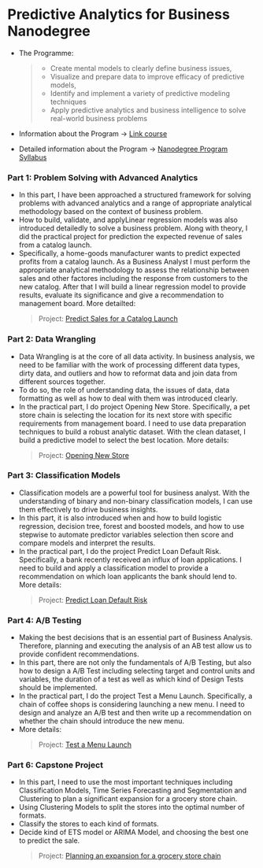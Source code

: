 # Predictive Analytics for Business Nanodegree 
- The Programme: 
     > -  Create mental models to clearly define business issues,
     > - Visualize and prepare data to improve efficacy of predictive models,
     >  - Identify and implement a variety of predictive modeling techniques
     >  - Apply predictive analytics and business intelligence to solve real-world business problems

- Information about the Program          -> [Link course ](https://www.udacity.com/course/predictive-analytics-for-business-nanodegree--nd008)
- Detailed information about the Program -> [Nanodegree Program Syllabus](https://d20vrrgs8k4bvw.cloudfront.net/documents/en-US/Predictive+Analytics+for+Business+Nanodegree+Syllabus.pdf)

### Part 1: Problem Solving with Advanced Analytics
- In this part, I have been approached a structured framework for solving problems with advanced analytics and a range of appropriate analytical methodology based on the context of business problem. 
- How to build, validate, and applyLinear regression models was also introduced detailedly to solve a business problem. Along with theory, I did the practical project for prediction the expected revenue of sales from a catalog launch. 
- Specifically, a home-goods manufacturer wants to predict expected profits from a catalog launch. As a Business Analyst I must perform the appropriate analytical methodology to assess the relationship between sales and other factores including the response from customers to the new catalog. After that I will build a linear regression model to provide results, evaluate its significance and give a recommendation to management board. More detailted:
     > Project: [Predict Sales for a Catalog Launch](https://github.com/lnphng/PredictiveAnalytics/blob/master/Project1_PredictingCatalogDemand/Project_1_Predicting%20Catalog%20Demand.pdf)

### Part 2: Data Wrangling
- Data Wrangling is at the core of all data activity. In business analysis, we need to be familiar with the work of processing different data types, dirty data, and outliers and how to reformat data and join data from different sources together.
- To do so, the role of understanding data, the issues of data, data formatting as well as how to deal with them was introduced clearly.
- In the practical part, I do project Opening New Store. Specifically, a pet store chain is selecting the location for its next store with specific requirements from management board. I need to use data preparation techniques to build a robust analytic dataset. With the clean dataset, I build a predictive model to select the best location. More details:   
     > Project: [Opening New Store](https://github.com/lnphng/PredictiveAnalytics/blob/master/Project2_OpeningNewStore/Project_2_OpeningNewStore.pdf)

### Part 3: Classification Models
- Classification models are a powerful tool for business analyst. With the understanding of binary and non-binary classification models, I can use them effectively to drive business insights.
- In this part, it is also introduced when and how to build logistic regression, decision tree, forest and boosted models, and how to use stepwise to automate predictor variables selection then score and compare models and interpret the results.
- In the practical part, I do the project Predict Loan Default Risk. Specifically, a bank recently received an influx of loan applications. I need to build and apply a classification model to provide a recommendation on which loan applicants the bank should lend to.
More details:
     > Project: [Predict Loan Default Risk](https://github.com/lnphng/PredictiveAnalytics/blob/master/Project3_PredictingDefaultRisk/Project_Creditworthiness.pdf)

### Part 4: A/B Testing
- Making the best decisions that is an essential part of Business Analysis. Therefore, planning and executing the analysis of an AB test allow us to provide confident recommendations.
- In this part, there are not only the fundamentals of A/B Testing, but also how to design a A/B Test including selecting target and control units and variables, the duration of a test as well as which kind of Design Tests should be implemented. 
- In the practical part, I do the project Test a Menu Launch. Specifically, a chain of coffee shops is considering launching a new menu. I need to design and analyze an A/B test and then write up a recommendation on whether the chain should introduce the new menu.
- More details:
     > Project: [Test a Menu Launch](https://github.com/lnphng/PredictiveAnalytics/blob/master/Project4_TestaMenuLauch/Project4_MenuLauch.pdf)

### Part 6: Capstone Project
- In this part, I need to use the most important techniques including Classification Models, Time Series Forecasting and Segmentation and Clustering to plan a significant expansion for a grocery store chain.
- Using Clustering Models to split the stores into the optimal number of formats. 
- Classify the stores to each kind of formats.
- Decide kind of ETS model or ARIMA Model, and choosing the best one to predict the sale.
     > Project: [Planning an expansion for a grocery store chain](https://github.com/lnphng/PredictiveAnalytics/blob/master/Project6_CapstoneProject/Project6_CapstoneProject.pdf)

